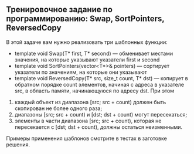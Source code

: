 ## Тренировочное задание по программированию: Swap, SortPointers, ReversedCopy
В этой задаче вам нужно реализовать три шаблонных функции:
* template <typename T> void Swap(T* first, T* second) — обменивает местами значения, на которые указывают указатели first и second
* template <typename T> void SortPointers(vector<T*>& pointers) — сортирует указатели по значениям, на которые они указывают
* template <typename T> void ReversedCopy(T* src, size_t count, T* dst) — копирует в обратном порядке count элементов, начиная с адреса в указателе src, в область памяти, начинающуюся по адресу dst. При этом
1. каждый объект из диапазона [src; src + count) должен быть скопирован не более одного раза;
2. диапазоны [src; src + count) и [dst; dst + count) могут пересекаться;
3. элементы в части диапазона [src; src + count), которая не пересекается с [dst; dst + count), должны остаться неизменными.

Примеры применения шаблонов смотрите в тестах в заготовке решения.
